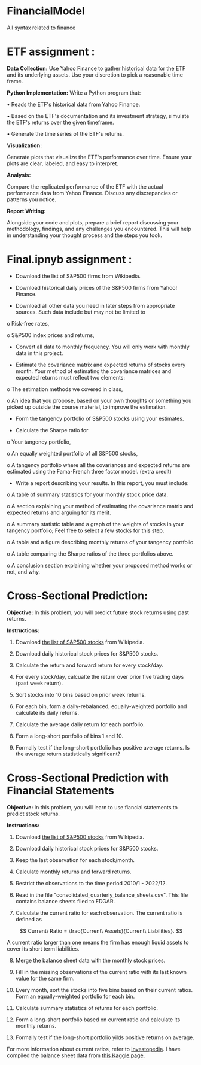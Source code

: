 # FinancialModel
All syntax related to finance

# ETF assignment :

**Data Collection:**
Use Yahoo Finance to gather historical data for the ETF and its underlying assets. Use your discretion to pick a reasonable time frame.

**Python Implementation:**
Write a Python program that:

•	Reads the ETF's historical data from Yahoo Finance.

•	Based on the ETF's documentation and its investment strategy, simulate the ETF's returns over the given timeframe.

•	Generate the time series of the ETF's returns.

**Visualization:**

Generate plots that visualize the ETF's performance over time. Ensure your plots are clear, labeled, and easy to interpret.

**Analysis:**

Compare the replicated performance of the ETF with the actual performance data from Yahoo Finance.
Discuss any discrepancies or patterns you notice.

**Report Writing:**

Alongside your code and plots, prepare a brief report discussing your methodology, findings, and any challenges you encountered. This will help in understanding your thought process and the steps you took. 


# Final.ipnyb assignment :

-	Download the list of S&P500 firms from Wikipedia.

-	Download historical daily prices of the S&P500 firms from Yahoo! Finance.

-	Download all other data you need in later steps from appropriate sources. Such data include but may not be limited to

  o	Risk-free rates,
  
  o	S&P500 index prices and returns,

-	Convert all data to monthly frequency. You will only work with monthly data in this project.

-	Estimate the covariance matrix and expected returns of stocks every month. Your method of estimating the covariance matrices and expected returns must reflect two elements:

  o	The estimation methods we covered in class,
  
  o	An idea that you propose, based on your own thoughts or something you picked up outside the course material, to improve the estimation.

-	Form the tangency portfolio of S&P500 stocks using your estimates.

-	Calculate the Sharpe ratio for 

  o	Your tangency portfolio,
  
  o	An equally weighted portfolio of all S&P500 stocks,
  
  o	A tangency portfolio where all the covariances and expected returns are estimated using the Fama-French three factor model. (extra credit)

-	Write a report describing your results. In this report, you must include:

  o	A table of summary statistics for your monthly stock price data.
  
  o	A section explaining your method of estimating the covariance matrix and expected returns and arguing for its merit.
  
  o	A summary statistic table and a graph of the weights of stocks in your tangency portfolio; Feel free to select a few stocks for this step.
  
  o	A table and a figure describing monthly returns of your tangency portfolio.
  
  o	A table comparing the Sharpe ratios of the three portfolios above.
  
  o	A conclusion section explaining whether your proposed method works or not, and why.


# Cross-Sectional Prediction:

**Objective:** In this problem, you will predict future stock returns using past returns.

**Instructions:**

1. Download [the list of S&P500 stocks](https://en.wikipedia.org/wiki/List_of_S%26P_500_companies) from Wikipedia.

2. Download daily historical stock prices for S&P500 stocks.

3. Calculate the return and forward return for every stock/day.

4. For every stock/day, calcualte the return over prior five trading days (past week return).

5. Sort stocks into 10 bins based on prior week returns.

6. For each bin, form a daily-rebalanced, equally-weighted portfolio and calculate its daily returns.

7. Calculate the average daily return for each portfolio.

8. Form a long-short portfolio of bins 1 and 10.

9. Formally test if the long-short portfolio has positive average returns. Is the average return statistically significant?


# Cross-Sectional Prediction with Financial Statements

**Objective:** In this problem, you will learn to use fiancial statements to predict stock returns.

**Instructions:**

1. Download [the list of S&P500 stocks](https://en.wikipedia.org/wiki/List_of_S%26P_500_companies) from Wikipedia.

2. Download daily historical stock prices for S&P500 stocks.

3. Keep the last observation for each stock/month.

4. Calculate monthly returns and forward returns.

5. Restrict the observations to the time period 2010/1 - 2022/12.

6. Read in the file "consolidated_quarterly_balance_sheets.csv". This file contains balance sheets filed to EDGAR.

7. Calculate the current ratio for each observation. The current ratio is defined as

$$
Current\ Ratio = \frac{Current\ Assets}{Current\ Liabilities}.
$$

A current ratio larger than one means the firm has enough liquid assets to cover its short term liabilities.

8. Merge the balance sheet data with the monthly stock prices.

9. Fill in the missing observations of the current ratio with its last known value for the same firm.

10. Every month, sort the stocks into five bins based on their current ratios. Form an equally-weighted portfolio for each bin.

11. Calculate summary statistics of returns for each portfolio.

12. Form a long-short portfolio based on current ratio and calculate its monthly returns.

13. Formally test if the long-short portfolio yilds positive returns on average.

For more information about current ratios, refer to [Investopedia](https://www.investopedia.com/terms/c/currentratio.asp). I have compiled the balance sheet data from [this Kaggle page](https://www.kaggle.com/datasets/finnhub/reported-financials).

